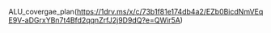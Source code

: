 ALU_covergae_plan(https://1drv.ms/x/c/73b1f81e174db4a2/EZb0BicdNmVEqE9V-aDGrxYBn7t4Bfd2qqnZrfJ2j9D9dQ?e=QWir5A)
